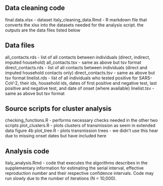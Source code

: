 ## Data cleaning code
final.data.xlsx - dataset
italy_cleaning_data.Rmd - R markdown file that converts the xlsx into the datasets needed for the analysis script. the outputs are the data files listed below

## Data files
all_contacts.rds - list of all contacts between individuals (direct, indirect, imputed household)
all_contacts.tsv - same as above but tsv format
direct_contacts.rds - list of all contacts between individuals (direct and imputed household contacts only)
direct_contacts.tsv - same as above but tsv format
linelist.rds - list of all individuals who tested positive for SARS-CoV-2, their ids, household ids, dates of first positive and negative test, last positive and negative test, and date of onset (where available)
linelist.tsv - same as above but tsv format

## Source scripts for cluster analysis
checking_functions.R - performs necessary checks needed in the other two scripts
plot_clusters.R - plots clusters of transmission as seem in extended data figure 4b
plot_tree.R - plots transmission trees - we didn't use this hear due to missing onset dates but have included here 

## Analysis code
italy_analysis.Rmd - code that executes the algorithms describes in the supplementary information for estimating the serial interval, effective reproduction number and their respective confidence intervals.
Code may run slowly due to the number of iterations (N = 10,000). 
